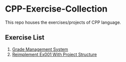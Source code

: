 # CPP-Exercise-Collection
This repo houses the exercises/projects of CPP language.

## Exercise List
1. <a href="./ex001-GradeManagementSystem/README.md">Grade Management System</a>
2. <a href="./ex002-ReimplementEx001WithProjectStructure/README.md">Reimplement Ex001 With Project Structure</a>
